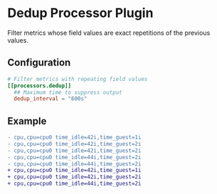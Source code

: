 # Dedup Processor Plugin

Filter metrics whose field values are exact repetitions of the previous values.

## Configuration

```toml
# Filter metrics with repeating field values
[[processors.dedup]]
  ## Maximum time to suppress output
  dedup_interval = "600s"
```

## Example

```diff
- cpu,cpu=cpu0 time_idle=42i,time_guest=1i
- cpu,cpu=cpu0 time_idle=42i,time_guest=2i
- cpu,cpu=cpu0 time_idle=42i,time_guest=2i
- cpu,cpu=cpu0 time_idle=44i,time_guest=2i
- cpu,cpu=cpu0 time_idle=44i,time_guest=2i
+ cpu,cpu=cpu0 time_idle=42i,time_guest=1i
+ cpu,cpu=cpu0 time_idle=42i,time_guest=2i
+ cpu,cpu=cpu0 time_idle=44i,time_guest=2i
```
